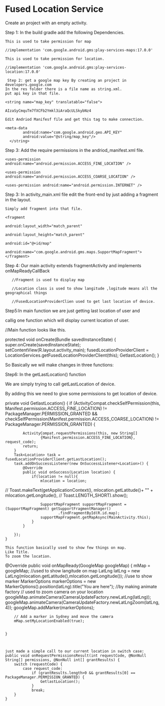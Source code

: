 # Fused Location Service
Create an project with an empty activity.

Step 1: In the build gradle add the following Dependencies.

    This is used to take permission for map
    
    //implementation 'com.google.android.gms:play-services-maps:17.0.0'
    
    This is used to take permission for location.
    
    //implementation 'com.google.android.gms:play-services-location:17.0.0'
     
     Step 2: get a google map key By creating an project in developers.google.com
    In the res folder there is a file name as string.xml.
    put api key in that file.
    
    <string name="map_key" translatable="false">
    
    AIzaSyCmquTm7fXCFb2Ymkl3iAraQcULSkybNz4

    Edit Andriod Manifesf file and get this tag to make connection.
    
    <meta-data
            android:name="com.google.android.geo.API_KEY"
            android:value="@string/map_key"/>
      </string> 
    

Step 3: Add the require permissions in the andriod_manifest.xml file.

    <uses-permission android:name="android.permission.ACCESS_FINE_LOCATION" />
    
    <uses-permission android:name="android.permission.ACCESS_COARSE_LOCATION" />
    
    <uses-permission android:name="android.permission.INTERNET" />
    
Step 3: In activity_main.xml file edit the front-end by just adding a fragment in the layout.

    Simply add fragment into that file.
    
    <fragment
    
    android:layout_width="match_parent"
    
    android:layout_height="match_parent"
    
    android:id="@+id/map"
    
    android:name="com.google.android.gms.maps.SupportMapFragment"></fragment>
       
      
 Step 4: Our main activity extends fragmentActivity and implements onMapReadyCallBack
       
       //Fragment is used to display map
       
       //Location class is used to show langitude ,logitude means all the geographical things
       
       //FusedLocationProviderClien used to get last location of device.
       
Step5:In main function we are just getting last location of user and

callig one function which will display current location of user.
       

//Main function looks like this.

protected void onCreate(Bundle savedInstanceState) {
        super.onCreate(savedInstanceState);
        setContentView(R.layout.activity_main);
fusedLocationProviderClient = LocationServices.getFusedLocationProviderClient(this);
GetlastLocation();
}

So Basically we will make changes in three functions:

Step6:
In the getLastLocation() function

We are simply trying to call getLastLocation of device.

By adding this we need to give some permissions 
to get location of device.


private void GetlastLocation() {
        if (ActivityCompat.checkSelfPermission(this, Manifest.permission.ACCESS_FINE_LOCATION) != PackageManager.PERMISSION_GRANTED
                && checkSelfPermission(Manifest.permission.ACCESS_COARSE_LOCATION) != PackageManager.PERMISSION_GRANTED) {

            ActivityCompat.requestPermissions(this, new String[]
                    {Manifest.permission.ACCESS_FINE_LOCATION}, request_code);
            return;
        }
        Task<Location> task = fusedLocationProviderClient.getLastLocation();
        task.addOnSuccessListener(new OnSuccessListener<Location>() {
            @Override
            public void onSuccess(Location location) {
                if(location != null){
                    mlocation = location;
//                    Toast.makeText(getApplicationContext(), mlocation.getLatitude()+ "" + mlocation.getLongitude(),
//                            Toast.LENGTH_SHORT).show();

                    SupportMapFragment supportMapFragment = (SupportMapFragment) getSupportFragmentManager()
                            .findFragmentById(R.id.map);
                    supportMapFragment.getMapAsync(MainActivity.this);
                }
            }

        });
    }
    
    This function basically used to show few things on map.
    Like Title.
    To zoom the location.
    
@Override
    public void onMapReady(GoogleMap googleMap) {
        mMap = googleMap;
        //used to show langitude on map
        LatLng latLng = new LatLng(mlocation.getLatitude(),mlocation.getLongitude());
        //use to show marker
        MarkerOptions markerOptions = new MarkerOptions().position(latLng).title("You are here");
        //by making animate factory
        // used to zoom camera on your location
        googleMap.animateCamera(CameraUpdateFactory.newLatLng(latLng));
        googleMap.animateCamera(CameraUpdateFactory.newLatLngZoom(latLng,4));
        googleMap.addMarker(markerOptions);

        // Add a marker in Sydney and move the camera
        mMap.setMyLocationEnabled(true);


    }
    
    
    
    just made a simple call to our current location in switch case:
    public void onRequestPermissionsResult(int requestCode, @NonNull String[] permissions, @NonNull int[] grantResults) {
        switch (requestCode) {
            case request_code:
                if (grantResults.length>0 && grantResults[0] == PackageManager.PERMISSION_GRANTED) {
                    GetlastLocation();
                }
                break;
        }
    }
